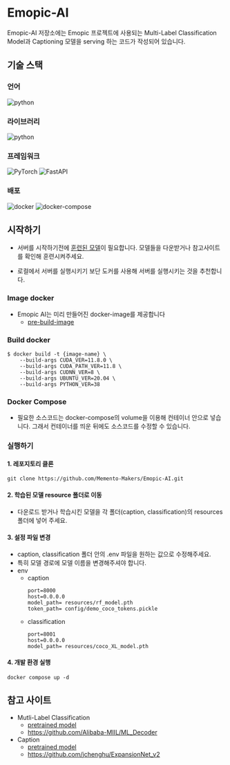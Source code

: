 # Emopic-AI
Emopic-AI 저장소에는 Emopic 프로젝트에 사용되는 Multi-Label Classification Model과 Captioning 모델을 serving 하는 코드가 작성되어 있습니다. 

## 기술 스택

### 언어 

![python](https://img.shields.io/badge/python-3.8-blue)

### 라이브러리 
![python](https://img.shields.io/badge/pillow-10.1.0-green)

### 프레임워크
![PyTorch](https://img.shields.io/badge/pytorch-2.0.0+cu118-EE4C2C)
![FastAPI](https://img.shields.io/badge/fastapi-0.104.1-005571)

### 배포
![docker](https://img.shields.io/badge/docker-blue)
![docker-compose](https://img.shields.io/badge/docker_compose-3.8-blue)

## 시작하기

- 서버를 시작하기전에 [훈련된 모델](#참고-사이트)이 필요합니다. 모델들을 다운받거나 참고사이트를 확인해 훈련시켜주세요.

- 로컬에서 서버를 실행시키기 보단 도커를 사용해 서버를 실행시키는 것을 추천합니다.

### Image docker
- Emopic AI는 미리 만들어진 docker-image를 제공합니다
    - [pre-build-image](https://hub.docker.com/r/emopic/ai-serving)

### Build docker

```
$ docker build -t {image-name} \
    --build-args CUDA_VER=11.8.0 \
    --build-args CUDA_PATH_VER=11.8 \
    --build-args CUDNN_VER=8 \
    --build-args UBUNTU_VER=20.04 \
    --build-args PYTHON_VER=38
```

### Docker Compose

- 필요한 소스코드는 docker-compose의 volume을 이용해 컨테이너 안으로 넣습니다. 그래서 컨테이너를 띄운 뒤에도 소스코드를 수정할 수 있습니다.

### 실행하기

#### 1. 레포지토리 클론 
```shell 
git clone https://github.com/Memento-Makers/Emopic-AI.git
```

#### 2. 학습된 모델 resource 폴더로 이동
- 다운로드 받거나 학습시킨 모델을 각 폴더(caption, classification)의 resources 폴더에 넣어 주세요.


#### 3. 설정 파일 변경
- caption, classification 폴더 안의 .env 파일을 원하는 값으로 수정해주세요.
- 특히 모델 경로에 모델 이름을 변경해주셔야 합니다.
- env
    - caption
        ```
        port=8000
        host=0.0.0.0
        model_path= resources/rf_model.pth
        token_path= config/demo_coco_tokens.pickle
        ```
    - classification
        ```
        port=8001
        host=0.0.0.0
        model_path= resources/coco_XL_model.pth
        ```

#### 4. 개발 환경 실행
```shell
docker compose up -d
``` 

## 참고 사이트
- Mutli-Label Classification
    - [pretrained model](https://github.com/Alibaba-MIIL/ML_Decoder/blob/main/MODEL_ZOO.md)
    - https://github.com/Alibaba-MIIL/ML_Decoder
- Caption
    - [pretrained model](https://drive.google.com/drive/folders/1bBMH4-Fw1LcQZmSzkMCqpEl0piIP88Y3)
    - https://github.com/jchenghu/ExpansionNet_v2

